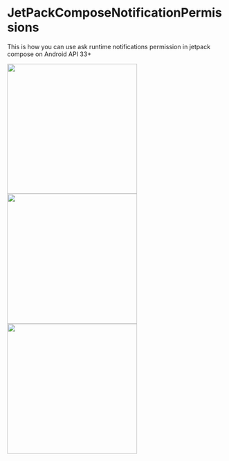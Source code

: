 # JetPackComposeNotificationPermissions

This is how you can use ask runtime notifications permission in jetpack compose on Android API 33+ 




<img src="https://user-images.githubusercontent.com/30828060/194743097-ed2064c4-da17-4d31-9d99-b69235a9e25c.png" width="300"  />

<img src="https://user-images.githubusercontent.com/30828060/194743102-a9564192-a2ed-49b0-b86f-9b375d907f9f.png" width="300"  />

<img src="https://user-images.githubusercontent.com/30828060/194743103-02b8ae67-d70f-478a-9e74-524183b2c82d.png" width="300"  />

